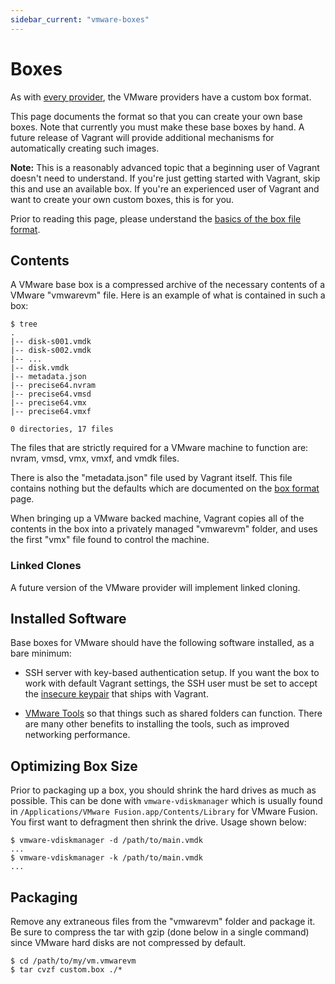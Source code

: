 ```yaml
---
sidebar_current: "vmware-boxes"
---
```


# Boxes

As with [every provider](/v2/providers/boxes.html), the VMware
providers have a custom box format.

This page documents the format so that you can create your own base boxes.
Note that currently you must make these base boxes by hand. A future release
of Vagrant will provide additional mechanisms for automatically creating such
images.

<div class="alert alert-info">
	<p>
		<strong>Note:</strong> This is a reasonably advanced topic that
		a beginning user of Vagrant doesn't need to understand. If you're
		just getting started with Vagrant, skip this and use an available
		box. If you're an experienced user of Vagrant and want to create
		your own custom boxes, this is for you.
	</p>
</div>

Prior to reading this page, please understand the
[basics of the box file format](/v2/boxes/format.html).

## Contents

A VMware base box is a compressed archive of the necessary contents
of a VMware "vmwarevm" file. Here is an example of what is contained
in such a box:

```
$ tree
.
|-- disk-s001.vmdk
|-- disk-s002.vmdk
|-- ...
|-- disk.vmdk
|-- metadata.json
|-- precise64.nvram
|-- precise64.vmsd
|-- precise64.vmx
|-- precise64.vmxf

0 directories, 17 files
```

The files that are strictly required for a VMware machine to function are:
nvram, vmsd, vmx, vmxf, and vmdk files.

There is also the "metadata.json" file used by Vagrant itself. This file
contains nothing but the defaults which are documented on the
[box format](/v2/boxes/format.html) page.

When bringing up a VMware backed machine, Vagrant copies all of the contents
in the box into a privately managed "vmwarevm" folder, and uses the first
"vmx" file found to control the machine.

<div class="alert alert-info">
	<h3>Linked Clones</h3>
	<p>
		A future version of the VMware provider will implement
		linked cloning.
	</p>
</div>

## Installed Software

Base boxes for VMware should have the following software installed, as
a bare minimum:

* SSH server with key-based authentication setup. If you want the box to
  work with default Vagrant settings, the SSH user must be set to accept
  the [insecure keypair](https://github.com/mitchellh/vagrant/blob/master/keys/vagrant.pub)
  that ships with Vagrant.

* [VMware Tools](http://kb.vmware.com/kb/340) so that things such as shared
  folders can function. There are many other benefits to installing the tools,
  such as improved networking performance.

## Optimizing Box Size

Prior to packaging up a box, you should shrink the hard drives as much as
possible. This can be done with `vmware-vdiskmanager` which is usually
found in `/Applications/VMware Fusion.app/Contents/Library` for VMware Fusion. You first
want to defragment then shrink the drive. Usage shown below:

```
$ vmware-vdiskmanager -d /path/to/main.vmdk
...
$ vmware-vdiskmanager -k /path/to/main.vmdk
...
```

## Packaging

Remove any extraneous files from the "vmwarevm" folder
and package it. Be sure to compress the tar with gzip (done below in a
single command) since VMware hard disks are not compressed by default.

```
$ cd /path/to/my/vm.vmwarevm
$ tar cvzf custom.box ./*
```
